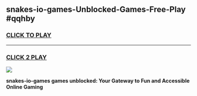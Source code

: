 
## snakes-io-games-Unblocked-Games-Free-Play #qqhby
<h3>
<a href="https://us.freeplayer.one?title=snakes-io-games&ref=9M">CLICK TO PLAY</a></h3>
<hr>

<h3>
<a href="https://us.freeplayer.one?title=snakes-io-games&ref=9M">CLICK 2 PLAY</a>
  
</h3>

<a href="https://us.freeplayer.one?title=snakes-io-games&ref=9M"><img src="https://clearcache.store/games.png"></a>


**snakes-io-games games unblocked: Your Gateway to Fun and Accessible Online Gaming**
